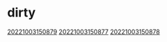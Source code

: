 # dirty
[20221003150879](/zet/20221003150879/README.md)
[20221003150877](/zet/20221003150877/README.md)
[20221003150878](/zet/20221003150878/README.md)

